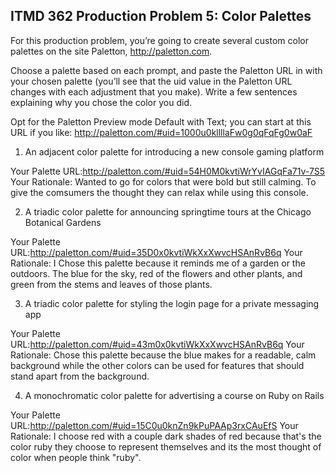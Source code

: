 ## ITMD 362 Production Problem 5: Color Palettes

For this production problem, you’re going to create several custom color palettes on the site Paletton, http://paletton.com.

Choose a palette based on each prompt, and paste the Paletton URL in with your chosen palette (you’ll see that the uid value in the Paletton URL changes with each adjustment that you make). Write a few sentences explaining why you chose the color you did.

Opt for the Paletton Preview mode Default with Text; you can start at this URL if you like: http://paletton.com/#uid=1000u0kllllaFw0g0qFqFg0w0aF

1. An adjacent color palette for introducing a new console gaming platform

Your Palette URL:http://paletton.com/#uid=54H0M0kvtiWrYvIAGqFa71v-7S5
Your Rationale: Wanted to go for colors that were bold but still calming. To give the comsumers the thought they can relax while using this console.

2. A triadic color palette for announcing springtime tours at the Chicago Botanical Gardens

Your Palette URL:http://paletton.com/#uid=35D0x0kvtiWkXxXwvcHSAnRvB6q
Your Rationale: I Chose this palette because it reminds me of a garden or the outdoors. The blue for the sky, red of the flowers and other plants, and green from the stems and leaves of those plants.

3. A triadic color palette for styling the login page for a private messaging app

Your Palette URL:http://paletton.com/#uid=43m0x0kvtiWkXxXwvcHSAnRvB6q
Your Rationale: Chose this palette because the blue makes for a readable, calm background while the other colors can be used for features that should stand apart from the background.

4. A monochromatic color palette for advertising a course on Ruby on Rails

Your Palette URL:http://paletton.com/#uid=15C0u0knZn9kPuPAAp3rxCAuEfS
Your Rationale: I choose red with a couple dark shades of red because that's the color ruby they choose to represent themselves and its the most thought of color when people think "ruby".
